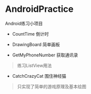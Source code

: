 # AndroidPractice
Android练习小项目

- CountTime 倒计时

- DrawingBoard 简单画板

- GetMyPhoneNumber 获取通讯录
> 练习ListView用法

- CatchCrazyCat 围住神经猫
> 只实现了简单的游戏原理及基本绘图


